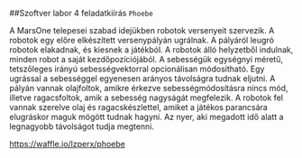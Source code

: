 ##Szoftver labor 4 feladatkiírás
`Phoebe`

A MarsOne telepesei szabad idejükben robotok versenyeit szervezik.
A robotok egy előre elkészített versenypályán ugrálnak. A pályáról leugró robotok elakadnak, és kiesnek a játékból.
A robotok álló helyzetből indulnak, minden robot a saját kezdőpozíciójából.
A sebességük egységnyi méretű, tetszőleges irányú sebességvektorral opcionálisan módosítható. Egy ugrással a sebességgel egyenesen arányos távolságra tudnak eljutni.
A pályán vannak olajfoltok, amikre érkezve sebességmódosításra nincs mód, illetve ragacsfoltok, amik a sebesség nagyságát megfelezik.
A robotok fel vannak szerelve olaj és ragacskészlettel, amiket a játékos parancsára elugráskor maguk mögött tudnak hagyni.
Az nyer, aki megadott idő alatt a legnagyobb távolságot tudja megtenni.
 
 https://waffle.io/lzperx/phoebe
